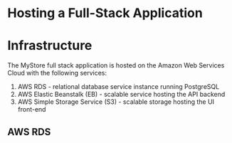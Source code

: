 # Hosting a Full-Stack Application

# Infrastructure 

The MyStore full stack application is hosted on the Amazon Web Services Cloud with the following services:

1.  AWS RDS - relational database service instance running PostgreSQL
2.  AWS Elastic Beanstalk (EB) - scalable service hosting the API backend
3.  AWS Simple Storage Service (S3) - scalable storage hosting the UI front-end

## AWS RDS